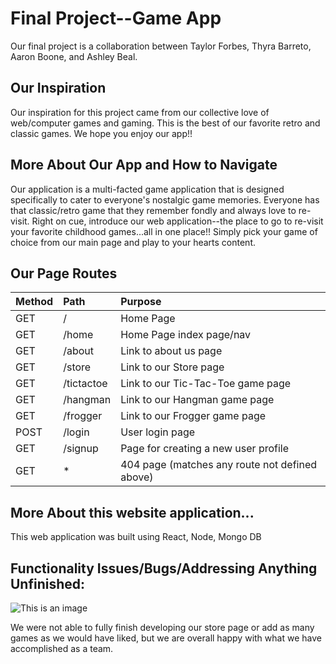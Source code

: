 # Final Project--Game App

Our final project is a collaboration between Taylor Forbes, Thyra Barreto, Aaron Boone, and Ashley Beal.
## Our Inspiration

Our inspiration for this project came from our collective love of web/computer games and gaming.  This is the best of our favorite retro and classic games.  We hope you enjoy our app!!


## More About Our App and How to Navigate

Our application is a multi-facted game application that is designed specifically to cater to everyone's nostalgic game memories.  Everyone has that classic/retro game that they remember fondly and always love to re-visit.  Right on cue, introduce our web application--the place to go to re-visit your favorite childhood games...all in one place!!  Simply pick your game of choice from our main page and play to your hearts content.
## Our Page Routes

| Method        | Path                           | Purpose                                          |
| :------------ | :--------------------------    | :----------------------------------------------- |        
| GET           | /                              | Home Page                                        |
| GET           | /home                          | Home Page index page/nav                         |
| GET           | /about                         | Link to about us page                            |
| GET           | /store                         | Link to our Store page                           |
| GET           | /tictactoe                     | Link to our Tic-Tac-Toe game page                |
| GET           | /hangman                       | Link to our Hangman game page                    |
| GET           | /frogger                       | Link to our Frogger game page                    |
| POST          | /login                         | User login page                                  |
| GET           | /signup                        | Page for creating a new user profile             | 
| GET           | *                              | 404 page (matches any route not defined above)   |



## More About this website application...
This web application was built using React, Node, Mongo DB
## Functionality Issues/Bugs/Addressing Anything Unfinished:
![This is an image](https://encrypted-tbn0.gstatic.com/images?q=tbn:ANd9GcQ6umsqQkLMdf5QxPkIGR0dH_wegJVc0o-xog&usqp=CAU)

We were not able to fully finish developing our store page or add as many games as we would have liked, but we are overall happy with what we have accomplished as a team.